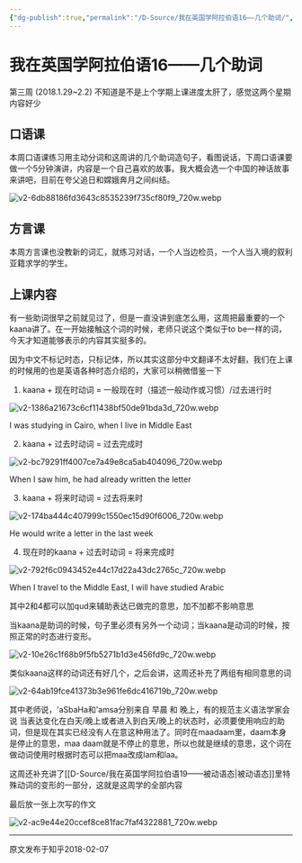 ```yaml
---
{"dg-publish":true,"permalink":"/D-Source/我在英国学阿拉伯语16——几个助词/","created":"2024-01-28T22:53:08.054+08:00"}
---
```


# 我在英国学阿拉伯语16——几个助词

第三周 (2018.1.29~2.2) 不知道是不是上个学期上课进度太肝了，感觉这两个星期内容好少


## 口语课

本周口语课练习用主动分词和这周讲的几个助词造句子，看图说话，下周口语课要做一个5分钟演讲，内容是一个自己喜欢的故事。我大概会选一个中国的神话故事来讲吧，目前在夸父追日和嫦娥奔月之间纠结。

![v2-6db88186fd3643c8535239f735cf80f9_720w.webp](/img/user/B-Attachment/v2-6db88186fd3643c8535239f735cf80f9_720w.webp)
  

## 方言课

本周方言课也没教新的词汇，就练习对话，一个人当边检员，一个人当入境的叙利亚籍求学的学生。

## 上课内容

有一些助词很早之前就见过了，但是一直没讲到底怎么用，这周把最重要的一个kaana讲了。在一开始接触这个词的时候，老师只说这个类似于to be一样的词，今天才知道能够表示的内容其实挺多的。

  

因为中文不标记时态，只标记体，所以其实这部分中文翻译不太好翻，我们在上课的时候用的也是英语各种时态介绍的，大家可以稍微借鉴一下

  

1) kaana + 现在时动词 = 一般现在时（描述一般动作或习惯）/过去进行时

![v2-1386a21673c6cf11438bf50de91bda3d_720w.webp](/img/user/B-Attachment/v2-1386a21673c6cf11438bf50de91bda3d_720w.webp)

I was studying in Cairo, when I live in Middle East

  

2) kaana + 过去时动词 = 过去完成时

![v2-bc79291ff4007ce7a49e8ca5ab404096_720w.webp](/img/user/B-Attachment/v2-bc79291ff4007ce7a49e8ca5ab404096_720w.webp)

When I saw him, he had already written the letter

  

3) kaana + 将来时动词 = 过去将来时

![v2-174ba444c407999c1550ec15d90f6006_720w.webp](/img/user/B-Attachment/v2-174ba444c407999c1550ec15d90f6006_720w.webp)

He would write a letter in the last week

  

4) 现在时的kaana + 过去时动词 = 将来完成时

![v2-792f6c0943452e44c17d22a43dc2765c_720w.webp](/img/user/B-Attachment/v2-792f6c0943452e44c17d22a43dc2765c_720w.webp)

When I travel to the Middle East, I will have studied Arabic

  

其中2和4都可以加qud来辅助表达已做完的意思，加不加都不影响意思

  

当kaana是助词的时候，句子里必须有另外一个动词；当kaana是动词的时候，按照正常的时态进行变形。

![v2-10e26c1f68b9f5fb5271b1d3e456fd9c_720w.webp](/img/user/B-Attachment/v2-10e26c1f68b9f5fb5271b1d3e456fd9c_720w.webp)

类似kaana这样的动词还有好几个，之后会讲，这周还补充了两组有相同意思的词

![v2-64ab19fce41373b3e961fe6dc416719b_720w.webp](/img/user/B-Attachment/v2-64ab19fce41373b3e961fe6dc416719b_720w.webp)

其中老师说，'aSbaHa和'amsa分别来自 早晨 和 晚上，有的规范主义语法学家会说 当表达变化在白天/晚上或者进入到白天/晚上的状态时，必须要使用响应的助词，但是现在其实已经没有人在意这种用法了。同时在maadaam里，daam本身是停止的意思，maa daam就是不停止的意思，所以也就是继续的意思，这个词在做动词使用时根据时态可以把maa改成lam和laa。

  

这周还补充讲了[[D-Source/我在英国学阿拉伯语19——被动语态\|被动语态]]里特殊动词的变形的一部分，这就是这周学的全部内容


最后放一张上次写的作文

![v2-ac9e44e20ccef8ce81fac7faf4322881_720w.webp](/img/user/B-Attachment/v2-ac9e44e20ccef8ce81fac7faf4322881_720w.webp)

---
原文发布于知乎2018-02-07